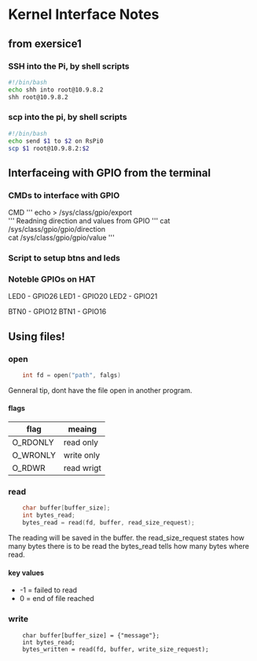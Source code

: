 # Kernel Interface Notes 

## from exersice1 


### SSH into the Pi, by shell scripts
```sh
#!/bin/bash
echo shh into root@10.9.8.2
shh root@10.9.8.2

```

### scp into the pi, by shell scripts
```sh
#!/bin/bash
echo send $1 to $2 on RsPi0
scp $1 root@10.9.8.2:$2
```
## Interfaceing with GPIO from the terminal

### CMDs to interface with GPIO
CMD 
''' 
echo <gpio nummer> > /sys/class/gpio/export  
'''
Readning direction and values from GPIO 
''' 
cat /sys/class/gpio/gpio<gpio nummer>/direction  
cat /sys/class/gpio/gpio<gpio nummer>/value 
'''

### Script to setup btns and leds

### Noteble GPIOs on HAT
LED0 - GPIO26
LED1 - GPIO20
LED2 - GPIO21

BTN0 - GPIO12
BTN1 - GPIO16

## Using files! 
### open
```c
    int fd = open("path", falgs)
```
Genneral tip, dont have the file open in another program. 
####  flags 
| flag | meaing | 
|------|--------|
| O_RDONLY | read only | 
| O_WRONLY | write only |
| O_RDWR   | read wrigt |

### read
```c
    char buffer[buffer_size];
    int bytes_read;
    bytes_read = read(fd, buffer, read_size_request);
```
The reading will be saved in the buffer. 
the read_size_request states how many bytes there is to be read
the bytes_read tells how many bytes where read.
#### key values
- -1 = failed to read
- 0 = end of file reached

### write 
```
    char buffer[buffer_size] = {"message"};
    int bytes_read;
    bytes_written = read(fd, buffer, write_size_request);
```

